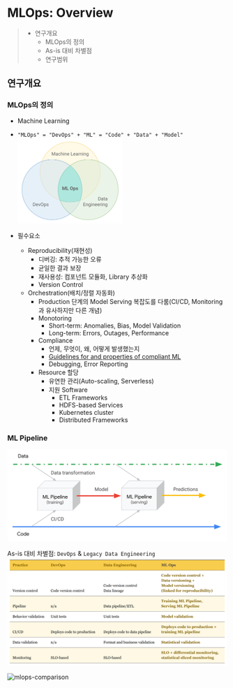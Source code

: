 # MLOps: Overview

> * 연구개요
>   - MLOps의 정의
>   - As-is 대비 차별점
>   - 연구범위

## 연구개요
### MLOps의 정의

* Machine Learning 
* `"MLOps" = "DevOps" + "ML" = "Code" + "Data" + "Model"`
<img src="../images/overview/mlops-intersection.png" alt="mlops-intersection"
	title="mlops-intersection" width="50%" height="50%" />

* 필수요소
  - Reproducibility(재현성)
    * 디버깅: 추적 가능한 오류
	* 균일한 결과 보장
	* 재사용성: 컴포넌트 모듈화, Library 추상화
	* Version Control
  - Orchestration(배치/정렬 자동화)
    * Production 단계의 Model Serving 복잡도를 다룸(CI/CD, Monitoring과 유사하지만 다른 개념)
	* Monotoring
	  - Short-term: Anomalies, Bias, Model Validation
	  - Long-term: Errors, Outages, Performance
	* Compliance
	  - 언제, 무엇이, 왜, 어떻게 발생했는지
	  - [Guidelines for and properties of compliant ML](https://www.youtube.com/watch?v=eOzl-LFqYFM&feature=youtu.be&t=366)
	  - Debugging, Error Reporting
	* Resource 할당
	  - 유연한 관리(Auto-scaling, Serverless)
	  - 지원 Software
	    * ETL Frameworks
		* HDFS-based Services
		* Kubernetes cluster
		* Distributed Frameworks


### ML Pipeline
![ml-pipeline](../images/overview/ml-pipeline.png "ml-pipeline")

As-is 대비 차별점: `DevOps` & `Legacy Data Engineering`
![Images](../images/overview/comparison-mlops-devops.png "mlops-comparison")

<img src="images/comparison-mlops-devops.png" alt="mlops-comparison"
	title="mlops-comparision" width="150" height="100" />

